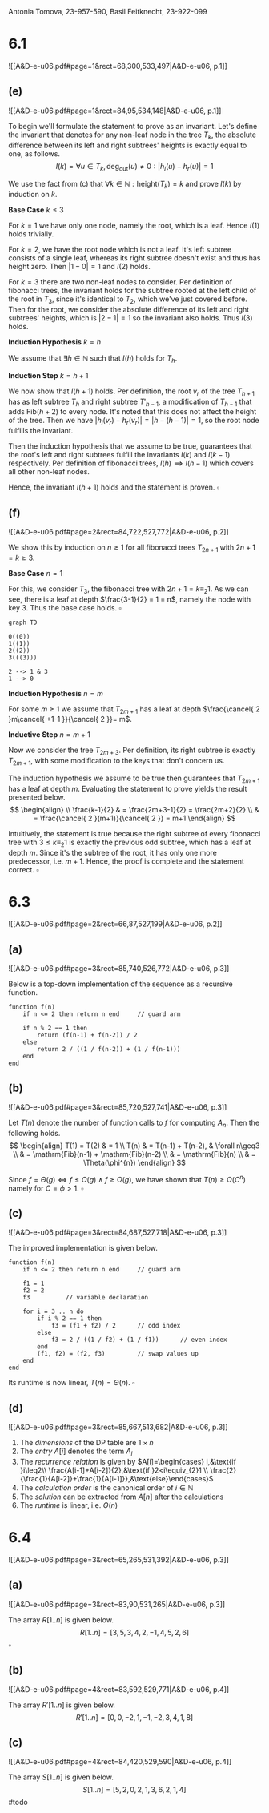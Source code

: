 
Antonia Tomova, 23-957-590,
Basil Feitknecht, 23-922-099

# 6.1
![[A&D-e-u06.pdf#page=1&rect=68,300,533,497|A&D-e-u06, p.1]]

<div class="page-break" style="page-break-before: always;"></div>

## (e)
![[A&D-e-u06.pdf#page=1&rect=84,95,534,148|A&D-e-u06, p.1]]

To begin we'll formulate the statement to prove as an invariant. Let's define the invariant that denotes for any non-leaf node in the tree $T_{k}$, the absolute difference between its left and right subtrees' heights is exactly equal to one, as follows.
$$
I(k) = \forall u \in T_{k}, \mathrm{deg}_{\text{out}}(u) \neq 0 : |h_{l}(u)-h_{r}(u)|=1
$$

We use the fact from $\text{(c)}$ that $\forall k \in \mathbb{N} : \mathrm{height}(T_{k}) = k$ and prove $I(k)$ by induction on $k$.


**Base Case** $k \leq 3$

For $k=1$ we have only one node, namely the root, which is a leaf. Hence $I(1)$ holds trivially.

For $k=2$, we have the root node which is not a leaf. It's left subtree consists of a single leaf, whereas its right subtree doesn't exist and thus has height zero. Then $|1-0|=1$ and $I(2)$ holds.

For $k=3$ there are two non-leaf nodes to consider. Per definition of fibonacci trees, the invariant holds for the subtree rooted at the left child of the root in $T_{3}$, since it's identical to $T_{2}$, which we've just covered before. Then for the root, we consider the absolute difference of its left and right subtrees' heights, which is $|2-1|=1$ so the invariant also holds. Thus $I(3)$ holds.


**Induction Hypothesis** $k = h$

We assume that $\exists h \in \mathbb{N}$ such that $I(h)$ holds for $T_{h}$.


**Induction Step** $k = h+1$

We now show that $I(h+1)$ holds. Per definition, the root $v_{r}$ of the tree $T_{h+1}$ has as left subtree $T_{h}$ and right subtree $T'_{h-1}$, a modification of $T_{h-1}$ that adds $\mathrm{Fib}(h+2)$ to every node. It's noted that this does not affect the height of the tree. Then we have $|h_{l}(v_{r})-h_{r}(v_{r})|=|h-(h-1)|=1$, so the root node fulfills the invariant.

Then the induction hypothesis that we assume to be true, guarantees that the root's left and right subtrees fulfill the invariants $I(k)$ and $I(k-1)$ respectively. Per definition of fibonacci trees, $I(h) \implies I(h-1)$ which covers all other non-leaf nodes.

Hence, the invariant $I(h+1)$ holds and the statement is proven.
$\square$

<div class="page-break" style="page-break-before: always;"></div>

## (f)
![[A&D-e-u06.pdf#page=2&rect=84,722,527,772|A&D-e-u06, p.2]]

We show this by induction on $n\geq1$ for all fibonacci trees $T_{2n+1}$ with $2n+1 = k\geq 3$.


**Base Case** $n=1$

For this, we consider $T_{3}$, the fibonacci tree with $2n+1 = k\equiv_{2}1$. As we can see, there is a leaf at depth $\frac{3-1}{2} = 1 = n$, namely the node with key $3$. Thus the base case holds.
$\square$
```mermaid
graph TD

0((0))
1((1))
2((2))
3(((3)))

2 --> 1 & 3
1 --> 0
```


**Induction Hypothesis** $n=m$

For some $m \geq 1$ we assume that $T_{2m+1}$ has a leaf at depth $\frac{\cancel{ 2 }m\cancel{ +1-1 }}{\cancel{ 2 }}= m$.


**Inductive Step** $n=m+1$

Now we consider the tree $T_{2m+3}$. Per definition, its right subtree is exactly $T_{2m+1}$, with some modification to the keys that don't concern us.

The induction hypothesis we assume to be true then guarantees that $T_{2m+1}$ has a leaf at depth $m$. Evaluating the statement to prove yields the result presented below.
$$
\begin{align} \\
\frac{k-1}{2} & = \frac{2m+3-1}{2}  = \frac{2m+2}{2}  \\
& = \frac{\cancel{ 2 }(m+1)}{\cancel{ 2 }} = m+1
\end{align}
$$

Intuitively, the statement is true because the right subtree of every fibonacci tree with $3 \leq k \equiv_{2} 1$ is exactly the previous odd subtree, which has a leaf at depth $m$. Since it's the subtree of the root, it has only one more predecessor, i.e. $m+1$. Hence, the proof is complete and the statement correct.
$\square$


<div class="page-break" style="page-break-before: always;"></div>

# 6.3
![[A&D-e-u06.pdf#page=2&rect=66,87,527,199|A&D-e-u06, p.2]]

## (a)
![[A&D-e-u06.pdf#page=3&rect=85,740,526,772|A&D-e-u06, p.3]]

Below is a top-down implementation of the sequence as a recursive function.

```
function f(n)
	if n <= 2 then return n end     // guard arm
	 
	if n % 2 == 1 then
        return (f(n-1) + f(n-2)) / 2
    else
		return 2 / ((1 / f(n-2)) + (1 / f(n-1)))
	end
end
```


## (b)
![[A&D-e-u06.pdf#page=3&rect=85,720,527,741|A&D-e-u06, p.3]]

Let $T(n)$ denote the number of function calls to $f$ for computing $A_{n}$. Then the following holds.
$$
\begin{align}
T(1) = T(2) & = 1 \\
T(n) & = T(n-1) + T(n-2), & \forall n\geq3 \\
& = \mathrm{Fib}(n-1) + \mathrm{Fib}(n-2) \\
& = \mathrm{Fib}(n)  \\
& = \Theta(\phi^{n})
\end{align}
$$

Since $f = \Theta(g) \iff f \leq O(g) \land f \geq \Omega(g)$, we have shown that $T(n) \geq \Omega(C^{n})$ namely for $C=\phi>1$.
$\square$

<div class="page-break" style="page-break-before: always;"></div>

## (c)
![[A&D-e-u06.pdf#page=3&rect=84,687,527,718|A&D-e-u06, p.3]]

The improved implementation is given below.
```
function f(n)
	if n <= 2 then return n end     // guard arm
	
	f1 = 1
	f2 = 2
	f3          // variable declaration
	
	for i = 3 .. n do
		if i % 2 == 1 then
			f3 = (f1 + f2) / 2      // odd index
		else
			f3 = 2 / ((1 / f2) + (1 / f1))      // even index
		end
		(f1, f2) = (f2, f3)         // swap values up
	end 
end
```

Its runtime is now linear, $T(n)=\Theta(n)$.
$\square$

## (d)
![[A&D-e-u06.pdf#page=3&rect=85,667,513,682|A&D-e-u06, p.3]]

1. The *dimensions* of the DP table are $1 \times n$
2. The *entry* $A[i]$ denotes the term $A_{i}$
3. The *recurrence relation* is given by $A[i]=\begin{cases} i,&\text{if }i\leq2\\ \frac{A[i-1]+A[i-2]}{2},&\text{if }2<i\equiv_{2}1 \\ \frac{2}{\frac{1}{A[i-2]}+\frac{1}{A[i-1]}},&\text{else}\end{cases}$
4. The *calculation order* is the canonical order of $i \in \mathbb{N}$
5. The *solution* can be extracted from $A[n]$ after the calculations
6. The *runtime* is linear, i.e. $\Theta(n)$

<div class="page-break" style="page-break-before: always;"></div>

# 6.4
![[A&D-e-u06.pdf#page=3&rect=65,265,531,392|A&D-e-u06, p.3]]


## (a)
![[A&D-e-u06.pdf#page=3&rect=83,90,531,265|A&D-e-u06, p.3]]

The array $R[1..n]$ is given below.
$$
R[1..n ] = [3, 5, 3, 4, 2, -1, 4, 5, 2, 6]
$$
$\square$

## (b)
![[A&D-e-u06.pdf#page=4&rect=83,592,529,771|A&D-e-u06, p.4]]

The array $R'[1..n]$ is given below.
$$
R'[1..n] = [0, 0, -2, 1, -1, -2, 3, 4, 1, 8]
$$

## (c)
![[A&D-e-u06.pdf#page=4&rect=84,420,529,590|A&D-e-u06, p.4]]

The array $S[1..n]$ is given below.
$$
S[1..n] = [5, 2, 0, 2, 1, 3, 6, 2, 1, 4]
$$
#todo 